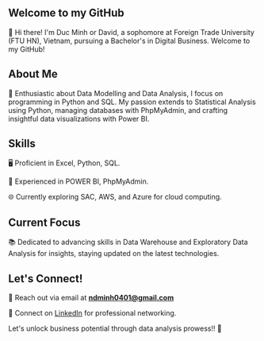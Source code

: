 ## Welcome to my GitHub
👋 Hi there! I'm Duc Minh or David, a sophomore at Foreign Trade University (FTU HN), Vietnam, pursuing a Bachelor's in Digital Business. Welcome to my GitHub!

## About Me
🚀 Enthusiastic about Data Modelling and Data Analysis, I focus on programming in Python and SQL. My passion extends to Statistical Analysis using Python, managing databases with PhpMyAdmin, and crafting insightful data visualizations with Power BI.

## Skills
🖥️ Proficient in Excel, Python, SQL.

💽 Experienced in POWER BI, PhpMyAdmin.

🌐 Currently exploring SAC, AWS, and Azure for cloud computing.

## Current Focus
📚 Dedicated to advancing skills in Data Warehouse and Exploratory Data Analysis for insights, staying updated on the latest technologies.

## Let's Connect!
📧 Reach out via email at <b>ndminh0401@gmail.com</b>

🔗 Connect on [LinkedIn](https://www.linkedin.com/in/duc-minh-n-b450b62b3/) for professional networking.

Let's unlock business potential through data analysis prowess!! 🚀
